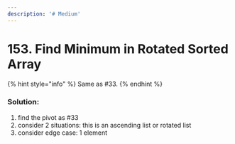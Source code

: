 ```yaml
---
description: '# Medium'
---
```


# 153. Find Minimum in Rotated Sorted Array

{% hint style="info" %}
Same as \#33.
{% endhint %}

### Solution:

1. find the pivot as \#33
2. consider 2 situations: this is an ascending list or rotated list
3. consider edge case: 1 element

